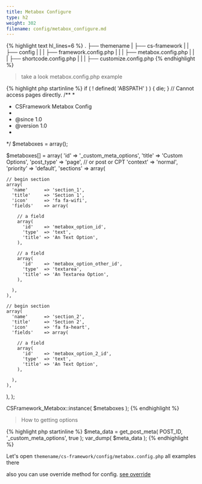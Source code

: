 ```yaml
---
title: Metabox Configure
type: h2
weight: 302
filename: config/metabox_configure.md
---
```


{% highlight text hl_lines=6 %}
.
├── themename
|   ├── cs-framework
|   |   ├── config
|   |   |   ├── framework.config.php
|   |   |   ├── metabox.config.php
|   |   |   ├── shortcode.config.php
|   |   |   ├── customize.config.php
{% endhighlight %}

> take a look metabox.config.php example

{% highlight php startinline %}
if ( ! defined( 'ABSPATH' ) ) { die; } // Cannot access pages directly.
/**
 *
 * CSFramework Metabox Config
 *
 * @since 1.0
 * @version 1.0
 *
 */
$metaboxes        = array();

$metaboxes[]      = array(
  'id'            => '_custom_meta_options',
  'title'         => 'Custom Options',
  'post_type'     => 'page', // or post or CPT
  'context'       => 'normal',
  'priority'      => 'default',
  'sections'      => array(

    // begin section
    array(
      'name'      => 'section_1',
      'title'     => 'Section 1',
      'icon'      => 'fa fa-wifi',
      'fields'    => array(

        // a field
        array(
          'id'    => 'metabox_option_id',
          'type'  => 'text',
          'title' => 'An Text Option',
        ),

        // a field
        array(
          'id'    => 'metabox_option_other_id',
          'type'  => 'textarea',
          'title' => 'An Textarea Option',
        ),

      ),
    ),

    // begin section
    array(
      'name'      => 'section_2',
      'title'     => 'Section 2',
      'icon'      => 'fa fa-heart',
      'fields'    => array(

        // a field
        array(
          'id'    => 'metabox_option_2_id',
          'type'  => 'text',
          'title' => 'An Text Option',
        ),

      ),
    ),

  ),
);

CSFramework_Metabox::instance( $metaboxes );
{% endhighlight %}

> How to getting options

{% highlight php startinline %}
$meta_data = get_post_meta( POST_ID, '_custom_meta_options', true );
var_dump( $meta_data );
{% endhighlight %}


Let's open `themename/cs-framework/config/metabox.config.php` all examples there

also you can use override method for config. [see override](#override-configure)